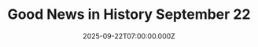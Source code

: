 ---
title: "Good News in History September 22"
date: 2025-09-22T07:00:00.000Z
category: Human Kindness
externalLink: "https://www.goodnewsnetwork.org/events060922/"
image: ""
excerpt: "40 years ago today, the first Farm Aid benefit concert was held to raise money for family farmers in the United States. The concert was organized by Willie Nelson, John Mellencamp and Neil Young, spurred on by Bob Dylan’s comments at Live Aid earlier in that year that he hoped some of the money would […] The post Good News…"
---